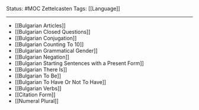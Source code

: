 Status: #MOC
Zettelcasten Tags: [[Language]]

---
- [[Bulgarian Articles]]
- [[Bulgarian Closed Questions]]
- [[Bulgarian Conjugation]]
- [[Bulgarian Counting To 10]]
- [[Bulgarian Grammatical Gender]]
- [[Bulgarian Negation]]
- [[Bulgarian Starting Sentences with a Present Form]]
- [[Bulgarian There Is]]
- [[Bulgarian To Be]]
- [[Bulgarian To Have Or Not To Have]]
- [[Bulgarian Verbs]]
- [[Citation Form]]
- [[Numeral Plural]]